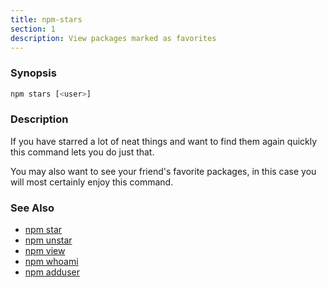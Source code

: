 ```yaml
---
title: npm-stars
section: 1
description: View packages marked as favorites
---
```


### Synopsis

```bash
npm stars [<user>]
```

### Description

If you have starred a lot of neat things and want to find them again
quickly this command lets you do just that.

You may also want to see your friend's favorite packages, in this case
you will most certainly enjoy this command.

### See Also

- [npm star](/commands/npm-star)
- [npm unstar](/commands/npm-unstar)
- [npm view](/commands/npm-view)
- [npm whoami](/commands/npm-whoami)
- [npm adduser](/commands/npm-adduser)
